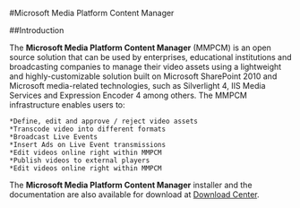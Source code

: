  #Microsoft Media Platform Content Manager

 ##Introduction
 
  The **Microsoft Media Platform Content Manager** (MMPCM) is an open source solution that can be used by enterprises, educational institutions and broadcasting companies to manage their video assets using a lightweight and highly-customizable solution built on Microsoft SharePoint 2010 and Microsoft media-related technologies, such as Silverlight 4, IIS Media Services and Expression Encoder 4 among others.
	The MMPCM infrastructure enables users to:
    
	*Define, edit and approve / reject video assets
	*Transcode video into different formats
	*Broadcast Live Events
	*Insert Ads on Live Event transmissions
	*Edit videos online right within MMPCM
	*Publish videos to external players
	*Edit videos online right within MMPCM
	
The **Microsoft Media Platform Content Manager** installer and the documentation are also available for download at [Download Center](http://www.microsoft.com/download/en/details.aspx?id=26668).
